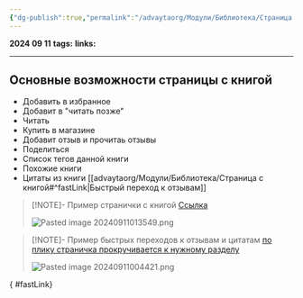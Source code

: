 ```yaml
---
{"dg-publish":true,"permalink":"/advaytaorg/Модули/Библиотека/Страница с книгой/"}
---
```


**2024 09 11**
**tags:**
**links:** 

---
## Основные возможности страницы с книгой

- Добавить в избранное
- Добавит в "читать позже"
- Читать
- Купить в магазине
- Добавит отзыв и прочитаь отзывы
- Поделиться
- Список тегов данной книги 
- Похожие книги
- Цитаты из книги
[[advaytaorg/Модули/Библиотека/Страница с книгой#^fastLink\|Быстрый переход к отзывам]]


> [!NOTE]- Пример странички с книгой
> [Ссылка](https://knigogid.ru/books/2166282-probuzhdenie-vnutrennego-geroya-12-arhetipov-kotorye-pomogut-raskryt-svoyu-lichnost-i-nayti-put)
> 
> ![Pasted image 20240911013549.png](/img/user/data/Pasted%20image%2020240911013549.png)


> [!NOTE]- Пример быстрых переходов к отзывам и цитатам
> [по плику страничка прокручивается к нужному разделу](https://bookmate.com/books/bgFavH1E/impressions)
> 
> ![Pasted image 20240911004421.png](/img/user/data/Pasted%20image%2020240911004421.png)
>
{ #fastLink}
